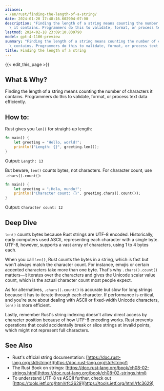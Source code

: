 ```yaml
---
aliases:
- /en/rust/finding-the-length-of-a-string/
date: 2024-01-20 17:48:16.602904-07:00
description: "Finding the length of a string means counting the number of characters\
  \ it contains. Programmers do this to validate, format, or process text data\u2026"
lastmod: 2024-02-18 23:09:10.839790
model: gpt-4-1106-preview
summary: "Finding the length of a string means counting the number of characters it\
  \ contains. Programmers do this to validate, format, or process text data\u2026"
title: Finding the length of a string
---
```


{{< edit_this_page >}}

## What & Why?
Finding the length of a string means counting the number of characters it contains. Programmers do this to validate, format, or process text data efficiently.

## How to:
Rust gives you `len()` for straight-up length:

```Rust
fn main() {
    let greeting = "Hello, world!";
    println!("Length: {}", greeting.len());
}
```

Output: `Length: 13`

But beware, `len()` counts bytes, not characters. For character count, use `.chars().count()`:

```Rust
fn main() {
    let greeting = "¡Hola, mundo!";
    println!("Character count: {}", greeting.chars().count());
}
```

Output: `Character count: 12`

## Deep Dive
`len()` counts bytes because Rust strings are UTF-8 encoded. Historically, early computers used ASCII, representing each character with a single byte. UTF-8, however, supports a vast array of characters, using 1 to 4 bytes each. 

When you call `len()`, Rust counts the bytes in a string, which is fast but won't always match the character count. For instance, emojis or certain accented characters take more than one byte. That's why `.chars().count()` matters—it iterates over the characters and gives the Unicode scalar value count, which is the actual character count most people expect.

As for alternatives, `.chars().count()` is accurate but slow for long strings because it has to iterate through each character. If performance is critical, and you're sure about dealing with ASCII or fixed-width Unicode characters, `len()` is more efficient.

Lastly, remember Rust's string indexing doesn't allow direct access by character position because of how UTF-8 encoding works. Rust prevents operations that could accidentally break or slice strings at invalid points, which might not represent full characters.

## See Also
- Rust's official string documentation: [https://doc.rust-lang.org/std/string/](https://doc.rust-lang.org/std/string/)
- The Rust Book on strings: [https://doc.rust-lang.org/book/ch08-02-strings.html](https://doc.rust-lang.org/book/ch08-02-strings.html)
- To understand UTF-8 vs ASCII further, check out [https://tools.ietf.org/html/rfc3629](https://tools.ietf.org/html/rfc3629)
